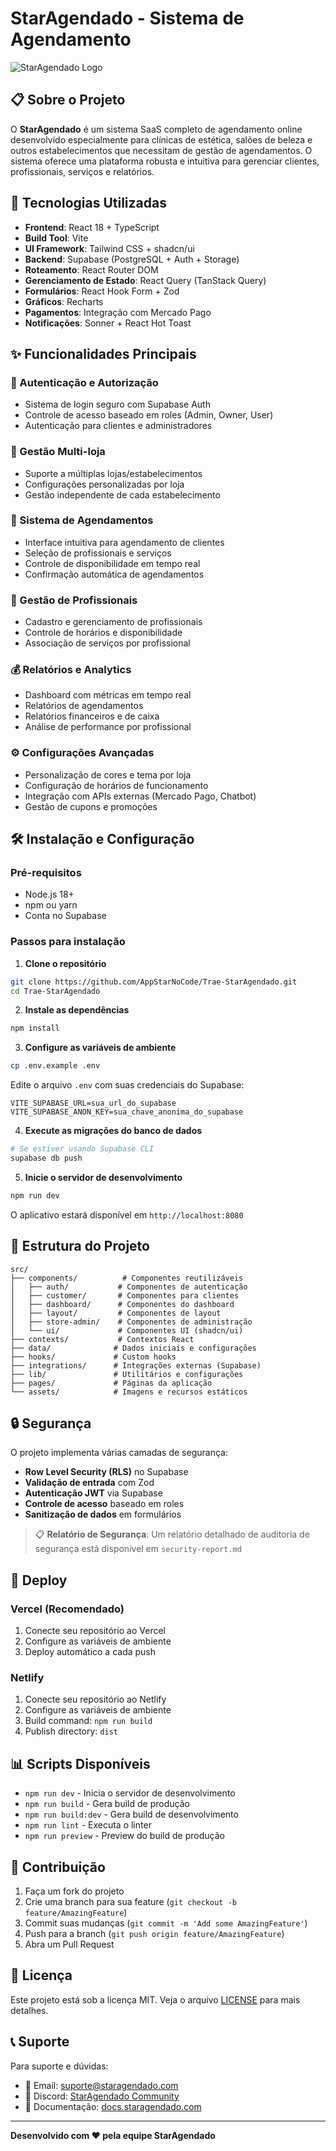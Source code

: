 # StarAgendado - Sistema de Agendamento

![StarAgendado Logo](./src/assets/star-agendado-logo.png)

## 📋 Sobre o Projeto

O **StarAgendado** é um sistema SaaS completo de agendamento online desenvolvido especialmente para clínicas de estética, salões de beleza e outros estabelecimentos que necessitam de gestão de agendamentos. O sistema oferece uma plataforma robusta e intuitiva para gerenciar clientes, profissionais, serviços e relatórios.

## 🚀 Tecnologias Utilizadas

- **Frontend**: React 18 + TypeScript
- **Build Tool**: Vite
- **UI Framework**: Tailwind CSS + shadcn/ui
- **Backend**: Supabase (PostgreSQL + Auth + Storage)
- **Roteamento**: React Router DOM
- **Gerenciamento de Estado**: React Query (TanStack Query)
- **Formulários**: React Hook Form + Zod
- **Gráficos**: Recharts
- **Pagamentos**: Integração com Mercado Pago
- **Notificações**: Sonner + React Hot Toast

## ✨ Funcionalidades Principais

### 🔐 Autenticação e Autorização
- Sistema de login seguro com Supabase Auth
- Controle de acesso baseado em roles (Admin, Owner, User)
- Autenticação para clientes e administradores

### 🏪 Gestão Multi-loja
- Suporte a múltiplas lojas/estabelecimentos
- Configurações personalizadas por loja
- Gestão independente de cada estabelecimento

### 📅 Sistema de Agendamentos
- Interface intuitiva para agendamento de clientes
- Seleção de profissionais e serviços
- Controle de disponibilidade em tempo real
- Confirmação automática de agendamentos

### 👥 Gestão de Profissionais
- Cadastro e gerenciamento de profissionais
- Controle de horários e disponibilidade
- Associação de serviços por profissional

### 💰 Relatórios e Analytics
- Dashboard com métricas em tempo real
- Relatórios de agendamentos
- Relatórios financeiros e de caixa
- Análise de performance por profissional

### ⚙️ Configurações Avançadas
- Personalização de cores e tema por loja
- Configuração de horários de funcionamento
- Integração com APIs externas (Mercado Pago, Chatbot)
- Gestão de cupons e promoções

## 🛠️ Instalação e Configuração

### Pré-requisitos
- Node.js 18+ 
- npm ou yarn
- Conta no Supabase

### Passos para instalação

1. **Clone o repositório**
```bash
git clone https://github.com/AppStarNoCode/Trae-StarAgendado.git
cd Trae-StarAgendado
```

2. **Instale as dependências**
```bash
npm install
```

3. **Configure as variáveis de ambiente**
```bash
cp .env.example .env
```

Edite o arquivo `.env` com suas credenciais do Supabase:
```env
VITE_SUPABASE_URL=sua_url_do_supabase
VITE_SUPABASE_ANON_KEY=sua_chave_anonima_do_supabase
```

4. **Execute as migrações do banco de dados**
```bash
# Se estiver usando Supabase CLI
supabase db push
```

5. **Inicie o servidor de desenvolvimento**
```bash
npm run dev
```

O aplicativo estará disponível em `http://localhost:8080`

## 📁 Estrutura do Projeto

```
src/
├── components/          # Componentes reutilizáveis
│   ├── auth/           # Componentes de autenticação
│   ├── customer/       # Componentes para clientes
│   ├── dashboard/      # Componentes do dashboard
│   ├── layout/         # Componentes de layout
│   ├── store-admin/    # Componentes de administração
│   └── ui/             # Componentes UI (shadcn/ui)
├── contexts/           # Contextos React
├── data/              # Dados iniciais e configurações
├── hooks/             # Custom hooks
├── integrations/      # Integrações externas (Supabase)
├── lib/               # Utilitários e configurações
├── pages/             # Páginas da aplicação
└── assets/            # Imagens e recursos estáticos
```

## 🔒 Segurança

O projeto implementa várias camadas de segurança:

- **Row Level Security (RLS)** no Supabase
- **Validação de entrada** com Zod
- **Autenticação JWT** via Supabase
- **Controle de acesso** baseado em roles
- **Sanitização de dados** em formulários

> 📋 **Relatório de Segurança**: Um relatório detalhado de auditoria de segurança está disponível em `security-report.md`

## 🚀 Deploy

### Vercel (Recomendado)
1. Conecte seu repositório ao Vercel
2. Configure as variáveis de ambiente
3. Deploy automático a cada push

### Netlify
1. Conecte seu repositório ao Netlify
2. Configure as variáveis de ambiente
3. Build command: `npm run build`
4. Publish directory: `dist`

## 📊 Scripts Disponíveis

- `npm run dev` - Inicia o servidor de desenvolvimento
- `npm run build` - Gera build de produção
- `npm run build:dev` - Gera build de desenvolvimento
- `npm run lint` - Executa o linter
- `npm run preview` - Preview do build de produção

## 🤝 Contribuição

1. Faça um fork do projeto
2. Crie uma branch para sua feature (`git checkout -b feature/AmazingFeature`)
3. Commit suas mudanças (`git commit -m 'Add some AmazingFeature'`)
4. Push para a branch (`git push origin feature/AmazingFeature`)
5. Abra um Pull Request

## 📝 Licença

Este projeto está sob a licença MIT. Veja o arquivo [LICENSE](LICENSE) para mais detalhes.

## 📞 Suporte

Para suporte e dúvidas:
- 📧 Email: suporte@staragendado.com
- 💬 Discord: [StarAgendado Community](https://discord.gg/staragendado)
- 📖 Documentação: [docs.staragendado.com](https://docs.staragendado.com)

---

**Desenvolvido com ❤️ pela equipe StarAgendado**